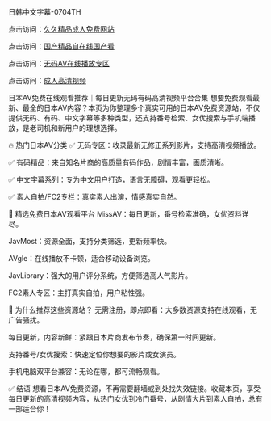 
日韩中文字幕-0704TH

点击访问：<a href="https://gsd-agv.pages.dev/">久久精品成人免费网站</a>

点击访问：<a href="https://gda-c7m.pages.dev/">国产精品自在线国产看</a>

点击访问：<a href="https://rtj-3zo.pages.dev/">无码AV在线播放专区</a>

点击访问：<a href="https://bered.pages.dev/">成人高清视频</a>


日本AV免费在线观看推荐｜每日更新无码有码高清视频平台合集
想要免费观看最新、最全的日本AV内容？本页为你整理多个真实可用的日本AV免费资源站，不仅提供无码、有码、中文字幕等多种类型，还支持番号检索、女优搜索与手机端播放，是老司机和新用户的理想选择。

🔥 热门日本AV分类
✅ 无码专区：收录最新无修正系列影片，支持高清视频播放。

✅ 有码精品：来自知名片商的高质量有码作品，剧情丰富，画质清晰。

✅ 中文字幕系列：专为中文用户打造，语言无障碍，观看更轻松。

✅ 素人自拍/FC2专栏：真实素人出演，情感真实自然。

📌 精选免费日本AV观看平台
MissAV：每日更新，番号检索准确，女优资料详尽。

JavMost：资源全面，支持分类筛选，更新频率快。

AVgle：在线播放不卡顿，适合移动设备浏览。

JavLibrary：强大的用户评分系统，方便筛选高人气影片。

FC2素人专区：主打真实自拍，用户粘性强。

🎯 为什么推荐这些资源站？
无需注册，即点即看：大多数资源支持在线观看，无广告骚扰。

每日更新，内容新鲜：紧跟日本片商发布节奏，确保第一时间更新。

支持番号/女优搜索：快速定位你想要的影片或女演员。

手机电脑双平台兼容：无论在哪，都可流畅观看。

✅ 结语
想看日本AV免费资源，不再需要翻墙或到处找失效链接。收藏本页，享受每日更新的高清视频内容，从热门女优到冷门番号，从剧情大片到素人自拍，总有一部适合你！






<span style="display:none;">[Canonical link]( https://github.com/tn250241/932455 ）</span>
